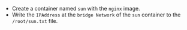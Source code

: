 - Create a container named `sun` with the `nginx` image.
- Write the `IPAddress` at the `bridge Network` of the `sun` container to the `/root/sun.txt` file.